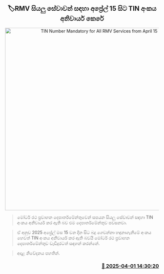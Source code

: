 <p align='center'><b><h2 align='center' title='TIN Number Mandatory for All RMV Services from April 15'>🏷RMV සියලු සේවාවන් සඳහා අප්‍රේල් 15 සිට TIN අංකය අනිවාර්ය කෙරේ</h2></b></p>
<p align='center'><img src='https://helakuru.sgp1.cdn.digitaloceanspaces.com/esana/images/lib/tin-number.jpg' width='600' alt='TIN Number Mandatory for All RMV Services from April 15'></p>

> මෝටර් රථ ප්‍රවාහන දෙපාර්තමේන්තුවෙන් සපයන සියලු සේවාවන් සඳහා TIN අංකය අනිවාර්ය කර ඇති බව එම දෙපාර්තමේන්තුව පවසනවා.

> ඒ අනුව 2025 අප්‍රේල් මස 15 වන දින සිට බදු ගෙවන්නා හඳුනාගැනීමේ අංකය හෙවත් TIN අංකය අනිවාර්ය කර ඇති බවයි මෝටර් රථ ප්‍රවාහන දෙපාර්තමේන්තුව වැඩිදුරටත් සඳහන් කරන්නේ.

> අදාළ නිවේදනය පහතින්.



<h3 align='right'><a href='https://www.helakuru.lk/esana/p/108853/'>📅 2025-04-01 14:30:20</a></h3>
